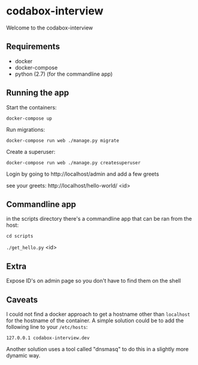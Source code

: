 # codabox-interview

Welcome to the codabox-interview

## Requirements
* docker
* docker-compose
* python (2.7) (for the commandline app)

## Running the app

Start the containers:

`docker-compose up`

Run migrations:

`docker-compose run web ./manage.py migrate`

Create a superuser:

`docker-compose run web ./manage.py createsuperuser`

Login by going to http://localhost/admin and add a few greets

see your greets: http://localhost/hello-world/ &lt;id&gt;

## Commandline app

in the scripts directory there's a commandline app that can be ran from the host:

`cd scripts`

`./get_hello.py` &lt;id&gt;


## Extra

Expose ID's on admin page so you don't have to find them on the shell

## Caveats

I could not find a docker approach to get a hostname other than `localhost` for the hostname
of the container. A simple solution could be to add the following line to your `/etc/hosts`:

`127.0.0.1 codabox-interview.dev`

Another solution uses a tool called "dnsmasq" to do this in a slightly more dynamic way.
